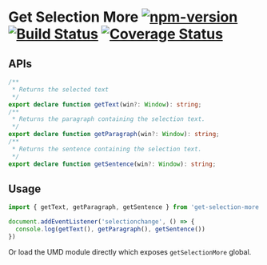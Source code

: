 # Get Selection More [![npm-version](https://img.shields.io/npm/v/get-selection-more.svg)](https://www.npmjs.com/package/get-selection-more) [![Build Status](https://travis-ci.org/crimx/get-selection-more.svg?branch=master)](https://travis-ci.org/crimx/get-selection-more) [![Coverage Status](https://coveralls.io/repos/github/crimx/get-selection-more/badge.svg?branch=master)](https://coveralls.io/github/crimx/get-selection-more?branch=master)

## APIs

```typescript
/**
 * Returns the selected text
 */
export declare function getText(win?: Window): string;
/**
 * Returns the paragraph containing the selection text.
 */
export declare function getParagraph(win?: Window): string;
/**
 * Returns the sentence containing the selection text.
 */
export declare function getSentence(win?: Window): string;
```

## Usage

```javascript
import { getText, getParagraph, getSentence } from 'get-selection-more'

document.addEventListener('selectionchange', () => {
  console.log(getText(), getParagraph(), getSentence())
})
```

Or load the UMD module directly which exposes `getSelectionMore` global.
